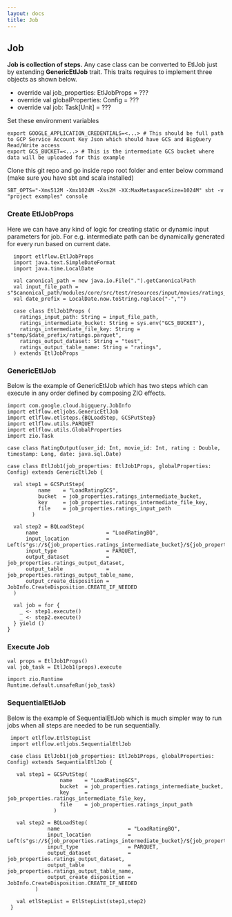 ```yaml
---
layout: docs
title: Job
---
```


## Job

**Job is collection of steps.** Any case class can be converted to EtlJob just by extending **GenericEtlJob** trait. This traits requires to implement three objects as shown below.
* override val job_properties: EtlJobProps = ???
* override val globalProperties: Config = ???
* override val job: Task[Unit] = ???

Set these environment variables

    export GOOGLE_APPLICATION_CREDENTIALS=<...> # This should be full path to GCP Service Account Key Json which should have GCS and BigQuery Read/Write access
    export GCS_BUCKET=<...> # This is the intermediate GCS bucket where data will be uploaded for this example
    
Clone this git repo and go inside repo root folder and enter below command (make sure you have sbt and scala installed)

    SBT_OPTS="-Xms512M -Xmx1024M -Xss2M -XX:MaxMetaspaceSize=1024M" sbt -v "project examples" console

### Create EtlJobProps
Here we can have any kind of logic for creating static or dynamic input parameters for job.
For e.g. intermediate path can be dynamically generated for every run based on current date.
      
      import etlflow.EtlJobProps
      import java.text.SimpleDateFormat
      import java.time.LocalDate
      
      val canonical_path = new java.io.File(".").getCanonicalPath
      val input_file_path = s"$canonical_path/modules/core/src/test/resources/input/movies/ratings_parquet/ratings.parquet"
      val date_prefix = LocalDate.now.toString.replace("-","")
      
      case class EtlJob1Props (
        ratings_input_path: String = input_file_path,
        ratings_intermediate_bucket: String = sys.env("GCS_BUCKET"),
        ratings_intermediate_file_key: String = s"temp/$date_prefix/ratings.parquet",
        ratings_output_dataset: String = "test",
        ratings_output_table_name: String = "ratings",
      ) extends EtlJobProps

### GenericEtlJob
Below is the example of GenericEtlJob which has two steps which can execute in any order defined by composing ZIO effects. 

    import com.google.cloud.bigquery.JobInfo
    import etlflow.etljobs.GenericEtlJob
    import etlflow.etlsteps.{BQLoadStep, GCSPutStep}
    import etlflow.utils.PARQUET
    import etlflow.utils.GlobalProperties
    import zio.Task
    
    case class RatingOutput(user_id: Int, movie_id: Int, rating : Double, timestamp: Long, date: java.sql.Date)
    
    case class EtlJob1(job_properties: EtlJob1Props, globalProperties: Config) extends GenericEtlJob {
      
      val step1 = GCSPutStep(
              name    = "LoadRatingGCS",
              bucket  = job_properties.ratings_intermediate_bucket,
              key     = job_properties.ratings_intermediate_file_key,
              file    = job_properties.ratings_input_path
            )
          
      val step2 = BQLoadStep(
          name                      = "LoadRatingBQ",
          input_location            = Left(s"gs://${job_properties.ratings_intermediate_bucket}/${job_properties.ratings_intermediate_file_key}"),
          input_type                = PARQUET,
          output_dataset            = job_properties.ratings_output_dataset,
          output_table              = job_properties.ratings_output_table_name,
          output_create_disposition = JobInfo.CreateDisposition.CREATE_IF_NEEDED
      )
    
      val job = for {
        _ <- step1.execute()
        _ <- step2.execute()
      } yield ()
    }
    
### Execute Job 
    
    val props = EtlJob1Props()
    val job_task = EtlJob1(props).execute
    
    import zio.Runtime
    Runtime.default.unsafeRun(job_task)
    
### SequentialEtlJob
Below is the example of SequentialEtlJob which is much simpler way to run jobs when all steps are needed to be run sequentially.
 
     import etlflow.EtlStepList
     import etlflow.etljobs.SequentialEtlJob
     
     case class EtlJob1(job_properties: EtlJob1Props, globalProperties: Config) extends SequentialEtlJob {
       
       val step1 = GCSPutStep(
                     name    = "LoadRatingGCS",
                     bucket  = job_properties.ratings_intermediate_bucket,
                     key     = job_properties.ratings_intermediate_file_key,
                     file    = job_properties.ratings_input_path
                   )
                 
       val step2 = BQLoadStep(
                 name                      = "LoadRatingBQ",
                 input_location            = Left(s"gs://${job_properties.ratings_intermediate_bucket}/${job_properties.ratings_intermediate_file_key}"),
                 input_type                = PARQUET,
                 output_dataset            = job_properties.ratings_output_dataset,
                 output_table              = job_properties.ratings_output_table_name,
                 output_create_disposition = JobInfo.CreateDisposition.CREATE_IF_NEEDED
             )
     
       val etlStepList = EtlStepList(step1,step2)
     }